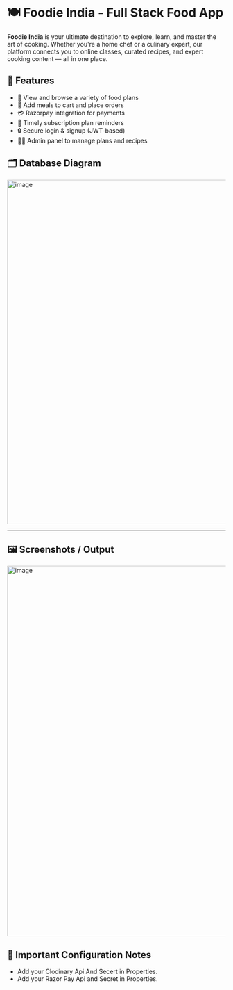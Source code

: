 # 🍽️ Foodie India - Full Stack Food App

**Foodie India** is your ultimate destination to explore, learn, and master the art of cooking. Whether you're a home chef or a culinary expert, our platform connects you to online classes, curated recipes, and expert cooking content — all in one place.

## 🚀 Features

- 🍛 View and browse a variety of food plans
- 🛒 Add meals to cart and place orders
- 💳 Razorpay integration for payments
- 📅 Timely subscription plan reminders
- 🔒 Secure login & signup (JWT-based)
- 👨‍🍳 Admin panel to manage plans and recipes


## 🗂️ Database Diagram

<img width="1216" height="792" alt="image" src="https://github.com/user-attachments/assets/b07b0be0-bac6-49ca-aef4-ad8ff5de0737" />

---

## 🖼️ Screenshots / Output

<img width="1902" height="853" alt="image" src="https://github.com/user-attachments/assets/f8af3531-8c4c-4336-a719-1c4ae751fa60" />

## 🔐 Important Configuration Notes

- Add your Clodinary Api And Secert in Properties.
- Add your Razor Pay Api and Secret in Properties.

